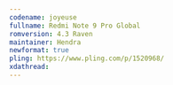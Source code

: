 ```yaml
---
codename: joyeuse
fullname: Redmi Note 9 Pro Global
romversion: 4.3 Raven
maintainer: Hendra
newformat: true
pling: https://www.pling.com/p/1520968/
xdathread:
---
```

